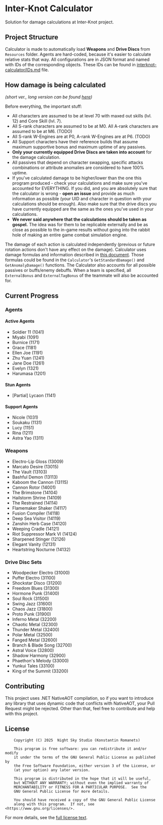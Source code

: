 ﻿# Inter-Knot Calculator
Solution for damage calculations at Inter-Knot project.

## Project Structure
Calculator is made to automatically load **Weapons** and **Drive Discs** from `Resources` folder.
Agents are hard-coded, because it's easier to calculate relative stats that way.
All configurations are in JSON format and named with IDs of the corresponding objects. These IDs can be found in
[interknot-calculator/IDs.md](IDs.md) file.

## How damage is being calculated
*(short ver., long version can be found [here](https://github.com/Night-Sky-Studio/interknot-calculator/wiki/Damage-Calculation))*

Before everything, the important stuff:
- All characters are assumed to be at level 70 with maxed out skills (lvl. 12) and Core Skill (lvl. 7).
- All S-rank characters are assumed to be at M0. All A-rank characters are assumed to be at M6. (TODO)
- All S-rank W-Engines are at P0, A-rank W-Engines are at P6. (TODO)
- All Support characters have their reference builds that assume maximum supportive bonus and maximum uptime
of any passives.
- **Only your currently equipped Drive Discs are taken into account** for the damage calculation.
- All passives that depend on character swapping, specific attacks combinations or attribute anomalies are
considered to have 100% uptime.
- If you've calculated damage to be higher/lower than the one this program produced - check your calculations and
make sure you've accounted for EVERYTHING. If you did, and you are absolutely sure that the calculator is wrong -
**open an issue** and provide as much information as possible (your UID and character in question with your calculations 
should be enough). Also make sure that the drive discs you have currently equipped are the same as the ones
you've used in your calculations.
- **We never said anywhere that the calculations should be taken as gospel.** The idea was for them to be replicable 
externally and be as close as possible to the in-game results without going into the rabbit hole of making an entire
game combat simulation engine.

The damage of each action is calculated independently (previous or future rotation actions don't
have any effect on the damage). Calculator uses damage formulas and information described in
[this document](https://docs.google.com/document/d/e/2PACX-1vSo82Ac3HqdI_G5_BoAqYJToK6LX4FGLPJxjPZEbhMQ-wSyFyxDFl1dr8i5czcCLJmYwxWfsXkCXN6v/pub).
Those formulas could be found in the `Calculator`'s `GetStandardDamage()` and `GetAnomalyDamage()` functions.
The Calculator also accounts for all possible passives or buffs/enemy debuffs. When a team is specified, all 
`ExternalBonus` and `ExternalTagBonus` of the teammate will also be accounted for.

## Current Progress
### Agents
#### Active Agents
- Soldier 11 (1041)
- Miyabi (1091)
- Burnice (1171)
- Grace (1181)
- Ellen Joe (1191)
- Zhu Yuan (1241)
- Jane Doe (1261)
- Evelyn (1321)
- Harumasa (1201)

#### Stun Agents
- [Partial] Lycaon (1141)

#### Support Agents
- Nicole (1031)
- Soukaku (1131)
- Lucy (1151)
- Rina (1211)
- Astra Yao (1311)

### Weapons
- Electro-Lip Gloss (13009)
- Marcato Desire (13015)
- The Vault (13103)
- Bashful Demon (13113)
- Kaboom the Cannon (13115)
- Cannon Rotor (14001)
- The Brimstone (14104)
- Hailstorm Shrine (14109)
- The Restrained (14114)
- Flamemaker Shaker (14117)
- Fusion Compiler (14118)
- Deep Sea Visitor (14119)
- Zanshin Herb Case (14120)
- Weeping Cradle (14121)
- Riot Suppressor Mark VI (14124)
- Sharpened Stinger (12126)
- Elegant Vanity (12131)
- Heartstring Nocturne (14132)

### Drive Disc Sets
- Woodpecker Electro (31000)
- Puffer Electro (31100)
- Shockstar Disco (31200)
- Freedom Blues (31300)
- Hormone Punk (31400)
- Soul Rock (31500)
- Swing Jazz (31600)
- Chaos Jazz (31800)
- Proto Punk (31900)
- Inferno Metal (32200)
- Chaotic Metal (32300)
- Thunder Metal (32400)
- Polar Metal (32500)
- Fanged Metal (32600)
- Branch & Blade Song (32700)
- Astral Voice (32800)
- Shadow Harmony (32900)
- Phaethon's Melody (33000)
- Yunkui Tales (33100)
- King of the Summit (33200)

## Contributing
This project uses .NET NativeAOT compilation, so if you want to introduce any library that uses dynamic code that
conflicts with NativeAOT, your Pull Request might be rejected. Other than that, feel free to contribute and help 
with this project.

## License
```
    Copyright (C) 2025  Night Sky Studio (Konstantin Romanets)

    This program is free software: you can redistribute it and/or modify
    it under the terms of the GNU General Public License as published by
    the Free Software Foundation, either version 3 of the License, or
    (at your option) any later version.

    This program is distributed in the hope that it will be useful,
    but WITHOUT ANY WARRANTY; without even the implied warranty of
    MERCHANTABILITY or FITNESS FOR A PARTICULAR PURPOSE.  See the
    GNU General Public License for more details.

    You should have received a copy of the GNU General Public License
    along with this program.  If not, see <https://www.gnu.org/licenses/>.
```
For more details, see the [full license text](https://www.gnu.org/licenses/gpl-3.0.txt).